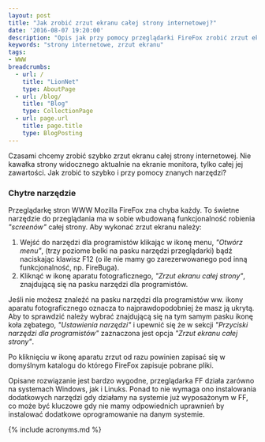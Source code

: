 ```yaml
---
layout: post
title: "Jak zrobić zrzut ekranu całej strony internetowej?"
date: '2016-08-07 19:20:00'
description: "Opis jak przy pomocy przeglądarki FireFox zrobić zrzut ekranu strony WWW"
keywords: "strony internetowe, zrzut ekranu"
tags:
- WWW
breadcrumbs:
  - url: /
    title: "LionNet"
    type: AboutPage
  - url: /blog/
    title: "Blog"
    type: CollectionPage
  - url: page.url
    title: page.title
    type: BlogPosting
---
```


Czasami chcemy zrobić szybko zrzut ekranu całej strony internetowej. Nie kawałka
strony widocznego aktualnie na ekranie monitora, tylko całej jej zawartości. Jak
zrobić to szybko i przy pomocy znanych narzędzi?

### Chytre narzędzie

Przeglądarkę stron WWW Mozilla FireFox zna chyba każdy. To świetne narzędzie do 
przeglądania ma w sobie wbudowaną funkcjonalność robienia *"screenów"* całej 
strony. Aby wykonać zrzut ekranu należy:

1. Wejść do narzędzi dla programistów klikając w ikonę menu, *"Otwórz menu"*, (trzy 
poziome belki na pasku narzędzi przeglądarki) bądź naciskając klawisz F12 (o ile 
nie mamy go zarezerwowanego pod inną funkcjonalność, np. FireBuga).
2. Kliknąć w ikonę aparatu fotograficznego, *"Zrzut ekranu całej strony"*,
znajdującą się na pasku narzędzi dla programistów.

Jeśli nie możesz znaleźć na pasku narzędzi dla programistów ww. ikony aparatu 
fotograficznego oznacza to najprawdopodobniej że masz ją ukrytą. Aby to sprawdzić
należy wybrać znajdującą się na tym samym pasku ikonę koła zębatego, *"Ustawienia
narzędzi"* i upewnić się że w sekcji *"Przyciski narzędzi dla programistów"* 
zaznaczona jest opcja *"Zrzut ekranu całej strony"*.

Po kliknięciu w ikonę aparatu zrzut od razu powinien zapisać się w domyślnym 
katalogu do którego FireFox zapisuje pobrane pliki.

Opisane rozwiązanie jest bardzo wygodne, przeglądarka FF działa zarówno na systemach
Windows, jak i Linuks. Ponad to nie wymaga ono instalowania dodatkowych narzędzi
gdy działamy na systemie już wyposażonym w FF, co może być kluczowe gdy nie mamy
odpowiednich uprawnień by instalować dodatkowe oprogramowanie na danym systemie.

{% include acronyms.md %}